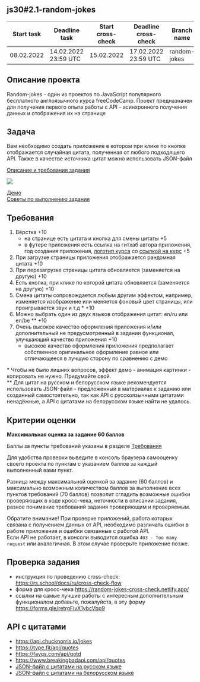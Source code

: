 ## js30#2.1-random-jokes

| Start task | Deadline task        | Start cross-check | Deadline cross-check | Branch name  | Folder name  |
| ---------- | -------------------- | ----------------- | -------------------- | ------------ | ------------ |
| 08.02.2022 | 14.02.2022 23:59 UTC | 15.02.2022        | 17.02.2022 23:59 UTC | random-jokes | random-jokes |

## Описание проекта

Random-jokes - один из проектов по JavaScript популярного бесплатного англоязычного курса freeCodeCamp. Проект предназначен для получения первого опыта работы с API - асинхронного получения данных и отображения их на странице

## Задача

Вам необходимо создать приложение в котором при клике по кнопке отображается случайная цитата, полученная от любого подходящего API. Также в качестве источника цитат можно использовать JSON-файл

[Описание и требования задания](js30.md)

<kbd>![](images/js30-4.jpg)</kbd>

[Демо](https://random-jokes-js30.netlify.app/)  
[Советы по выполнению задания](js30-api-hints.md)

## Требования

1. Вёрстка +10
   - на странице есть цитата и кнопка для смены цитаты +5
   - в футере приложения есть ссылка на гитхаб автора приложения, год создания приложения, [логотип курса](https://rs.school/images/rs_school_js.svg) со [ссылкой на курс](https://rs.school/js-stage0/) +5
2. При загрузке страницы приложения отображается рандомная цитата +10
3. При перезагрузке страницы цитата обновляется (заменяется на другую) +10
4. Есть кнопка, при клике по которой цитата обновляется (заменяется на другую) +10
5. Смена цитаты сопровождается любым другим эффектом, например, изменяется изображение или меняется фоновый цвет страницы, или проигрывается звук и т.д \* +10
6. Можно выбрать один из двух языков отображения цитат: en/ru или en/be \*\* +10
7. Очень высокое качество оформления приложения и/или дополнительный не предусмотренный в задании функционал, улучшающий качество приложения +10
   - высокое качество оформления приложения предполагает собственное оригинальное оформление равное или отличающееся в лучшую сторону по сравнению с демо

\* Чтобы не было лишних вопросов, эффект демо - анимация картинки - копировать не нужно. Придумайте свой.  
\*\* Для цитат на русском и белорусском языке рекомендуется использовать JSON-файл - предложенный в материалах к заданию или созданный самостоятельно, так как API с русскоязычными цитатами ненадёжные, а API с цитатами на белорусском языке найти не удалось.

## Критерии оценки

**Максимальная оценка за задание 60 баллов**

Баллы за пункты требований указаны в разделе [Требования](#требования)

Для удобства проверки выведите в консоль браузера самооценку своего проекта по пунктам с указанием баллов за каждый выполненный вами пункт.

Разница между максимальной оценкой за задание (60 баллов) и максимально возможным количеством баллов за выполнение всех пунктов требований (70 баллов) позволит сгладить возможные ошибки проверяющих в ходе кросс-чека, неточности в описании задания, разное понимание требований задания проверяющим и проверяемым.

Обратите внимание! При проверке приложений, работа которых связана с получением данных от API, необходимо различать ошибки в работе приложения и ошибки связанные с работой API.  
Если API не работает, в консоли выводится ошибка `403 - Too many request` или аналогичная. В этом случае проверьте приложение позже.

## Проверка задания

- инструкция по проведению cross-check: https://rs.school/docs/ru/cross-check-flow
- форма для кросс-чека https://random-jokes-cross-check.netlify.app/
- ссылки на самые лучшие работы с интересным дополнительным функционалом добавьте, пожалуйста, в эту форму https://forms.gle/retrgFivX1ybcVbp9

## API с цитатами

- https://api.chucknorris.io/jokes
- https://type.fit/api/quotes
- https://favqs.com/api/qotd
- https://www.breakingbadapi.com/api/quotes
- [JSON-файл с цитатами на русском языке](https://github.com/rolling-scopes-school/file-storage/tree/random-jokes)
- [JSON-файл с цитатами на белорусском языке](https://github.com/rolling-scopes-school/file-storage/blob/random-jokes/belarusian_quotes.json)
